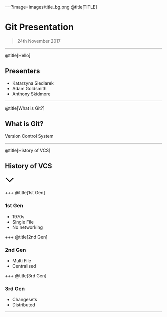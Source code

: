 ---?image=images/title_bg.png
@title[TITLE]
# Git Presentation
> 24th November 2017

---
@title[Hello]

## Presenters

* Katarzyna Siedlarek
* Adam Goldsmith
* Anthony Skidmore

---
@title[What is Git?]

## What is Git?

Version Control System

---
@title[History of VCS]

## History of VCS

![Down Key](images/down.png)

+++
@title[1st Gen]

### 1st Gen
* 1970s
* Single File
* No networking

+++
@title[2nd Gen]

### 2nd Gen
* Multi File
* Centralised

+++
@title[3rd Gen]

### 3rd Gen
* Changesets
* Distributed

---

